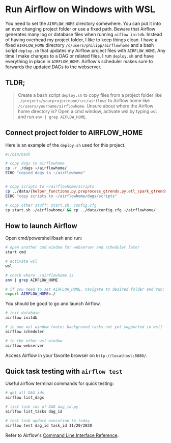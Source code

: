 # Run Airflow on Windows with WSL

You need to set the `AIRFLOW_HOME` directory somewhere. You can put it into an ever changing project folder or use a fixed path. Beware that Airflow generates many log or database files when running `aiflow initdb`. Instead of having overhead my project folder, I like to keep things clean. I have a fixed `AIRFLOW_HOME` directory `/c/users/philipp/airflowhome` and a bash script `deploy.sh` that updates my Airflow project files with `AIRFLOW_HOME`. Any time I make changes to a DAG or related files, I run `deploy.sh` and have everything in place in `AIRFLOW_HOME`. Airflow's scheduler makes sure to forwards the updated DAGs to the webserver.

## TLDR;
> Create a bash script `deploy.sh` to copy files from a project folder like `./projects/yourprojectname/src/airflow/` to Airflow home like `/c/users/yourname/airflowhome`. Unsure about where the Airflow home directory is? Open a cmd window, activate wsl by typing `wsl` and run `env | grep AIFLOW_HOME`. 

## Connect project folder to AIRFLOW_HOME

Here is an example of the `deploy.sh` used for this project. 
```bash
#!/bin/bash

# copy dags to airflowhome
cp -r ./dags ~/airflowhome/
ECHO "copied dags to ~/airflowhome"


# copy scripts to ~/airflowhome/scripts
cp ../data/{helper_functions.py,preprocess_gtrends.py,etl_spark_gtrends.py} ~/airflowhome/dags/scripts/
ECHO "copy scripts to ~/airflowhome/dags/scripts"

# copy other stuff: start.sh, config.cfg
cp start.sh ~/airflowhome/ && cp ../data/config.cfg ~/airflowhome/	
```

## How to launch Airflow 

Open cmd/powershell/bash and run:
```bash
# open another cmd window for webserver and scheduler later
start cmd

# activate wsl
wsl

# check where ./airflowhome is
env | grep AIRFLOW_HOME 

# if you need to set AIRFLOW_HOME, navigate to desired folder and run:
export AIRFLOW_HOME=./
```

You should be good to go and launch Airflow. 

```bash
# init database
airflow initdb

# in one wsl window (note: background tasks not yet supported in wsl)
airflow scheduler

# in the other wsl window
airflow webserver
```

Access Airflow in your favorite browser on `http://localhost:8080/`. 

## Quick task testing with `airflow test`  

Useful airflow terminal commands for quick testing:
```bash
# get all DAG ids
airflow list_dags

# list task ids of DAG dag_id.py
airlfow list_tasks dag_id

# test task update execution to today
airflow test dag_id task_id 11/20/2020
``` 

Refer to Airflow's [Command Line Interface Reference](https://airflow.apache.org/docs/stable/cli-ref#test).